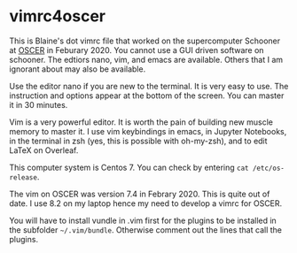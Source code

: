 
# vimrc4oscer

This is Blaine's dot vimrc file that worked on the supercomputer Schooner at [OSCER](http://ou.edu/oscer) in Feburary 2020.
You cannot use a GUI driven software on schooner.
The edtiors nano, vim, and emacs are available.
Others that I am ignorant about may also be available.

Use the editor nano if you are new to the terminal.
It is very easy to use.
The instruction and options appear at the bottom of the screen.
You can master it in 30 minutes.

Vim is a very powerful editor. 
It is worth the pain of building new muscle memory to master it.
I use vim keybindings in emacs, in Jupyter Notebooks, in the terminal in zsh (yes, this is possible with oh-my-zsh), and to edit LaTeX on Overleaf.

This computer system is Centos 7. 
You can check by entering `cat /etc/os-release`.

The vim on OSCER was version 7.4 in Febrary 2020. 
This is quite out of date. 
I use 8.2 on my laptop hence my need to develop a vimrc for OSCER.

You will have to install vundle in .vim first for the plugins to be installed in the subfolder `~/.vim/bundle`.
Otherwise comment out the lines that call the plugins.

